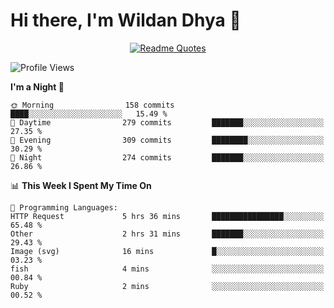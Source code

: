 # Hi there, I'm Wildan Dhya 👋 

<div align="center">
  <a href="https://github.com/piyushsuthar/github-readme-quotes">
    <img src="https://quotes-github-readme.vercel.app/api?quote=Try%2C%20Fail%2C%20Retry&author=unknown&type=vertical&theme=dark" alt="Readme Quotes">
  </a>
</div>

<!--START_SECTION:waka-->
![Profile Views](http://img.shields.io/badge/Profile%20Views-0-blue)

**I'm a Night 🦉** 

```text
🌞 Morning                158 commits         ████░░░░░░░░░░░░░░░░░░░░░   15.49 % 
🌆 Daytime                279 commits         ███████░░░░░░░░░░░░░░░░░░   27.35 % 
🌃 Evening                309 commits         ████████░░░░░░░░░░░░░░░░░   30.29 % 
🌙 Night                  274 commits         ███████░░░░░░░░░░░░░░░░░░   26.86 % 
```


📊 **This Week I Spent My Time On** 

```text
💬 Programming Languages: 
HTTP Request             5 hrs 36 mins       ████████████████░░░░░░░░░   65.48 % 
Other                    2 hrs 31 mins       ███████░░░░░░░░░░░░░░░░░░   29.43 % 
Image (svg)              16 mins             █░░░░░░░░░░░░░░░░░░░░░░░░   03.23 % 
fish                     4 mins              ░░░░░░░░░░░░░░░░░░░░░░░░░   00.84 % 
Ruby                     2 mins              ░░░░░░░░░░░░░░░░░░░░░░░░░   00.52 % 
```


<!--END_SECTION:waka-->

<!--## GitHub Stats-->
<!--![Top Languages](https://github-readme-stats.vercel.app/api/top-langs/?username=wildandhya&layout=compact&theme=dracula)-->











